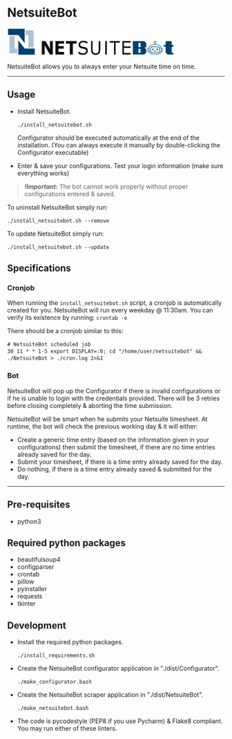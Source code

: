 # NetsuiteBot
![NetsuiteBot](./src/netsuite_logo.png)

NetsuiteBot allows you to always enter your Netsuite time on time.

---

## Usage
- Install NetsuiteBot.
  ```
  ./install_netsuitebot.sh
  ```
  
  Configurator should be executed automatically at the end of the installation.
  (You can always execute it manually by double-clicking the Configurator executable)

- Enter & save your configurations.
  Test your login information (make sure everything works)

> **_!Important:_**  The bot cannot work properly without proper configurations entered & saved.

To uninstall NetsuiteBot simply run:
```
./install_netsuitebot.sh --remove
```

To update NetsuiteBot simply run:
```
./install_netsuitebot.sh --update
```

## Specifications
### Cronjob
When running the `install_netsuitebot.sh` script, a cronjob is automatically created for you.
NetsuiteBot will run every weekday @ 11:30am.
You can verify its existence by running: `crontab -e`

There should be a cronjob similar to this:
```
# NetsuiteBot scheduled job
30 11 * * 1-5 export DISPLAY=:0; cd "/home/user/netsuitebot" && ./NetsuiteBot > ./cron.log 2>&1
```

### Bot
NetsuiteBot will pop up the Configurator if there is invalid configurations or if he is unable to login with the credentials provided.
There will be 3 retries before closing completely & aborting the time submission.

NetsuiteBot will be smart when he submits your Netsuite timesheet.
At runtime, the bot will check the previous working day & it will either:
- Create a generic time entry (based on the information given in your configurations)
  then submit the timesheet, if there are no time entries already saved for the day.
- Submit your timesheet, if there is a time entry already saved for the day.
- Do nothing, if there is a time entry already saved & submitted for the day.

---

## Pre-requisites
- python3

## Required python packages
- beautifulsoup4
- configparser
- crontab
- pillow
- pyinstaller
- requests
- tkinter

## Development
- Install the required python packages.
  ```
  ./install_requirements.sh
  ```
- Create the NetsuiteBot configurator application in "./dist/Configurator".
  ```
  ./make_configurator.bash
  ```
- Create the NetsuiteBot scraper application in "./dist/NetsuiteBot".
  ```
  ./make_netsuitebot.bash
  ```
- The code is pycodestyle (PEP8 if you use Pycharm) & Flake8 compliant.
  You may run either of these linters.
